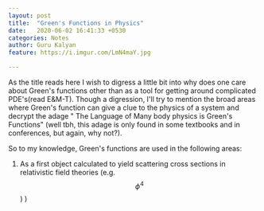 ```yaml
---
layout: post
title:  "Green's Functions in Physics"
date:   2020-06-02 16:41:33 +0530
categories: Notes
author: Guru Kalyan
feature: https://i.imgur.com/LmN4maY.jpg

---
```



As the title reads here I wish to digress a little bit into why does one care about Green's functions other than as a tool for getting around complicated PDE's(read E&M-T). Though a digression, I'll try to mention the broad areas where Green's function can give a clue to the physics of a system and decrypt the adage " The Language of Many body physics is Green's Functions" (well tbh, this adage is only found in some textbooks and in conferences, but again, why not?).

So to my knowledge, Green's functions are used in the following areas:

1. As a first object calculated to yield scattering cross sections in relativistic field theories (e.g. $$ \phi^4 $$ ) )
